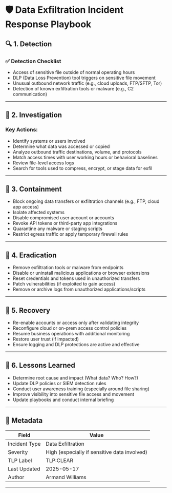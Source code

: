 # 🛡️ Data Exfiltration Incident Response Playbook

## 🔍 1. Detection

### ✅ Detection Checklist
- Access of sensitive file outside of normal operating hours
- DLP (Data Loss Prevention) tool triggers on sensitive file movement
- Unusual outbound network traffic (e.g., cloud uploads, FTP/SFTP, Tor)
- Detection of known exfiltration tools or malware (e.g., C2 communication)
  
---

## 🧪 2. Investigation

### Key Actions:
- Identify systems or users involved 
- Determine what data was accessed or copied
- Analyze outbound traffic destinations, volume, and protocols
- Match access times with user working hours or behavioral baselines
- Review file-level access logs
- Search for tools used to compress, encrypt, or stage data for exfil

---

## 🚨 3. Containment

- Block ongoing data transfers or exfiltration channels (e.g., FTP, cloud app access)
- Isolate affected systems
- Disable compromised user account or accounts
- Revoke API tokens or third-party app integrations
- Quarantine any malware or staging scripts
- Restrict egress traffic or apply temporary firewall rules

---

## 🔧 4. Eradication

- Remove exfiltration tools or malware from endpoints
- Disable or uninstall malicious applications or browser extensions
- Reset credentials and tokens used in unauthorized transfers
- Patch vulnerabilities (if exploited to gain access)
- Remove or archive logs from unauthorized applications/scripts

---

## 🔁 5. Recovery

- Re-enable accounts or access only after validating integrity
- Reconfigure cloud or on-prem access control policies
- Resume business operations with additional monitoring
- Restore user trust (if impacted)
- Ensure logging and DLP protections are active and effective

---

## 📝 6. Lessons Learned

- Determine root cause and impact (What data? Who? How?)
- Update DLP policies or SIEM detection rules
- Conduct user awareness training (especially around file sharing)
- Improve visibility into sensitive file access and movement
- Update playbooks and conduct internal briefing

---

## 📂 Metadata

| Field         | Value                                        |
|---------------|-----------------------------------------------|
| Incident Type | Data Exfiltration                             |
| Severity      | High (especially if sensitive data involved)  |
| TLP Label     | TLP:CLEAR                                     |
| Last Updated  | 2025-05-17                                    |
| Author        | Armand Williams                               |

---
